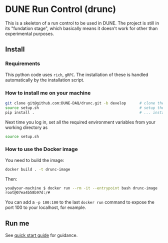 # DUNE Run Control (drunc)

This is a skeleton of a run control to be used in DUNE. The project is still in its "fundation stage", which basically means it doesn't work for other than experimental purposes.

## Install

### Requirements
This python code uses `rich`, `gRPC`. The installation of these is handled automatically by the installation script.

### How to install me on your machine
```bash
git clone git@github.com:DUNE-DAQ/drunc.git -b develop      # clone the latest verified working version of the code
source setup.sh                                             # setup the env variable DRUNC_DATA
pip install .                                               # ... install this package if you are planning to modify you can use `pip install -e .`
```

Next time you log in, set all the required environment variables from your working directory as
```bash
source setup.sh
```

### How to use the Docker image
You need to build the image:
```bash
docker build . -t drunc-image
```

Then:
```bash
you@your-machine $ docker run --rm -it --entrypoint bash drunc-image
root@07ea4b58b97d:/#
```

You can add a `-p 100:100` to the last `docker run` command to expose the port 100 to your localhost, for example.


## Run me
See [quick start guide](https://github.com/DUNE-DAQ/drunc/wiki/Running-drunc) for guidance.
